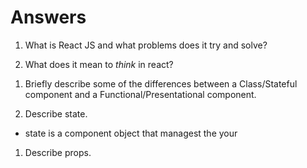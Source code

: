 # Answers

1.  What is React JS and what problems does it try and solve?

1.  What does it mean to _think_ in react?

1)  Briefly describe some of the differences between a Class/Stateful component and a Functional/Presentational component.

1)  Describe state.

- state is a component object that managest the your

1.  Describe props.
